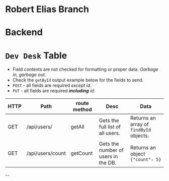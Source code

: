 # Robert Elias Branch

# Backend

# `Dev Desk` Table

- Field contents are not checked for formatting or proper data. *Garbage in, garbage out.*
- Check the `getById` output example below for the fields to send.
- `POST` - all fields are required *except id*.
- `PUT` - all fields are required ***including*** *id*.

| HTTP | Path               | route method | Desc                                   | Data|
|-|-|-|-|-|
| GET  | /api/users/        | getAll       | Gets the full list of all users. | Returns an array of `findById` objects.|
| GET  | /api/users/count   | getCount     | Gets the number of users in the DB.   | Returns an object `{"count": 5}`|

--